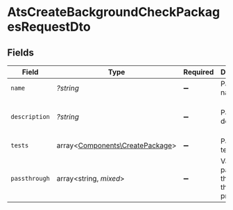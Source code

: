 # AtsCreateBackgroundCheckPackagesRequestDto


## Fields

| Field                                                                       | Type                                                                        | Required                                                                    | Description                                                                 | Example                                                                     |
| --------------------------------------------------------------------------- | --------------------------------------------------------------------------- | --------------------------------------------------------------------------- | --------------------------------------------------------------------------- | --------------------------------------------------------------------------- |
| `name`                                                                      | *?string*                                                                   | :heavy_minus_sign:                                                          | Package name                                                                | Test 1                                                                      |
| `description`                                                               | *?string*                                                                   | :heavy_minus_sign:                                                          | Package description                                                         | Skills test to gauge a candidate's proficiency in job-specific skills       |
| `tests`                                                                     | array<[Components\CreatePackage](../../Models/Components/CreatePackage.md)> | :heavy_minus_sign:                                                          | Package tests                                                               |                                                                             |
| `passthrough`                                                               | array<string, *mixed*>                                                      | :heavy_minus_sign:                                                          | Value to pass through to the provider                                       | {<br/>"other_known_names": "John Doe"<br/>}                                 |